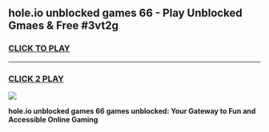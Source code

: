 
## hole.io unblocked games 66 - Play Unblocked Gmaes & Free #3vt2g
<h3>
<a href="https://premium.freeplayer.one?title=hole.io_unblocked_games_66&ref=01M">CLICK TO PLAY</a></h3>
<hr>

<h3>
<a href="https://premium.freeplayer.one?title=hole.io_unblocked_games_66&ref=01M">CLICK 2 PLAY</a>
  
</h3>

<a href="https://premium.freeplayer.one?title=hole.io_unblocked_games_66&ref=01M"><img src="https://clearcache.store/games.png"></a>


**hole.io unblocked games 66 games unblocked: Your Gateway to Fun and Accessible Online Gaming**
